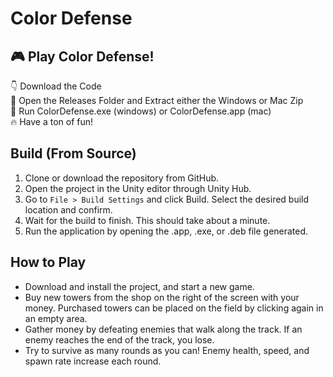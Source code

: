# Color Defense
## 🎮 Play Color Defense!
👇 Download the Code \
🚪 Open the Releases Folder and Extract either the Windows or Mac Zip \
🚀 Run ColorDefense.exe (windows) or ColorDefense.app (mac)  
🔥 Have a ton of fun!  

## Build (From Source)
1. Clone or download the repository from GitHub.
2. Open the project in the Unity editor through Unity Hub.
3. Go to `File > Build Settings` and click Build. Select the desired build location and confirm.
4. Wait for the build to finish. This should take about a minute.
5. Run the application by opening the .app, .exe, or .deb file generated.

## How to Play
* Download and install the project, and start a new game.
* Buy new towers from the shop on the right of the screen with your money. Purchased towers can be placed on the field by clicking again in an empty area.
* Gather money by defeating enemies that walk along the track. If an enemy reaches the end of the track, you lose.
* Try to survive as many rounds as you can! Enemy health, speed, and spawn rate increase each round.
